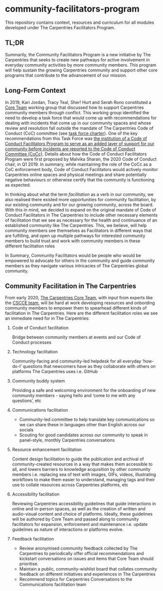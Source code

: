 # community-facilitators-program

This repository contains context, resources and curriculum for all modules developed under The Carpentries Facilitators Program.

## TL;DR

Summarily, the Community Facilitators Program is a new initiative by The Carpentries that seeks to create new pathways for active involvement in everyday community activities by more community members. This program will help sustain the growing Carpentries community and support other core programs that contribute to the advancement of our mission.


## Long-Form Context

In 2019, Kari Jordan, Tracy Teal, Sher! Hurt and Serah Rono constituted a [Core Team](https://carpentries.org/team/) working group that discussed how to support Carpentries community members through conflict. This working group identified the need to develop a task force that would come up with recommendations for dealing with incidents that come up in our community spaces and whose review and resolution fall outside the mandate of The Carpentries Code of Conduct (CoC) committee (see [task force charter](https://github.com/carpentries/task-forces/blob/master/2019/incidents-outside-cocc/2019-07-incidents-outside-cocc-charter.md)). One of the key recommendations from this Task Force was [the institution of a Code of Conduct Facilitators Program to serve as an added layer of support for our community before incidents are reported to the Code of Conduct Committee (CoCc)](https://github.com/carpentries/task-forces/blob/master/2019/incidents-outside-cocc/2019-09-19-cocc-taskforce-summary-recommendations.md#recommendation-2-volunteer-code-of-conduct-facilitators). Details about how the Code of Conduct Facilitators Program were first proposed by Malvika Sharan, the 2020 Code of Conduct chair, in Q1 2019. In summary, while maintaining the role of the CoCc as a CoC enforcement body, Code of Conduct Facilitators would actively monitor Carpentries online spaces and physical meetings and share potentially negative behaviours or otherwise certify that the community is functioning as expected. 

In thinking about what the term _facilitation_ as a verb in our community, we also realised there existed more opportunities for community facilitation, by our existing community and for our growing community, across the board. With this in mind, we decided to expand on the original mandate of Code of Conduct Facilitators in The Carpentries to include other necessary elements of facilitation that we see as necessary for the health and continuance of an established community like The Carpentries. This, we believe, will help community members see themselves as Facilitators in different ways that are fulfilling, and open up multiple pathways for interested community members to build trust and work with community members in these different facilitation roles

In Summary, Community Facilitators would be people who would be empowered to advocate for others in the community and guide community members as they navigate various intricacies of The Carpentries global community.


## Community Facilitation in The Carpentries

From early 2020, [The Carpentries Core Team](https://carpentries.org/team/), with input from experts like the [CSCCE team](https://cscce.org),  will be hard at work developing resources and onbording community members to empower them to spearhead different kinds of facilitation in The Carpentries. Here are the different facilitation roles we see an immediate need for in The Carpentries:

1. Code of Conduct facilitation

    Bridge between community members at events and our Code of Conduct processes
 
1. Technology facilitation 

    Community-facing and community-led helpdesk for all everyday ‘how-do-I’ questions that newcomers have as they collaborate with others on platforms The Carpentries uses i.e. GitHub

1. Community buddy system 

    Providing a safe and welcoming environment for the onboarding of new community members - saying hello and ‘come to me with any questions’, etc

1. Communications facilitation

    - Community-led committee to help translate key communications so we can share these in languages other than English across our socials
    - Scouting for good candidates across our community to speak in panel-style, monthly Carpentries conversations 

1. Resource enhancement facilitation

    Content design facilitation to guide the publication and archival of community-created resources in a way that makes them accessible to all, and lowers barriers to knowledge acquisition by other community members i.e. replacing sea of text with images, GIFs, videos, illustrating workflows to make them easier to understand, managing tags and their use to collate resources across Carpentries platforms, etc

1. Accessibility facilitation

   Reviewing Carpentries accessibility guidelines that guide interactions in online and in-person spaces, as well as the creation of written and audio-visual content and choice of platforms. Ideally, these guidelines will be authored by Core Team and passed along to community facilitators for expansion, enforcement and maintenance i.e. update guidelines as nature of interactions or platforms evolve.

1. Feedback facilitation

    - Review anonymised community feedback collected by The Carpentries to periodically offer official recommendations and kickstart conversations on issues and items that Core Team should prioritise. 
    - Maintain a public, community-wishlist board that collates community feedback on different initiatives and experiences in The Carpentries
    - Recommend topics for Carpentries Conversations to the Communications facilitation team
